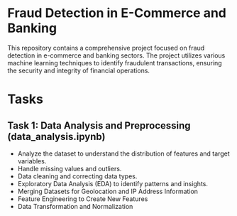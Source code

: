 # Fraud Detection in E-Commerce and Banking
This repository contains a comprehensive project focused on fraud detection in e-commerce and banking sectors. The project utilizes various machine learning techniques to identify fraudulent transactions, ensuring the security and integrity of financial operations.
# Tasks
## Task 1: Data Analysis and Preprocessing (data_analysis.ipynb)
- Analyze the dataset to understand the distribution of features and target variables.
- Handle missing values and outliers.
- Data cleaning and correcting data types.
- Exploratory Data Analysis (EDA) to identify patterns and insights.
- Merging Datasets for Geolocation and IP Address Information
- Feature Engineering to Create New Features
- Data Transformation and Normalization